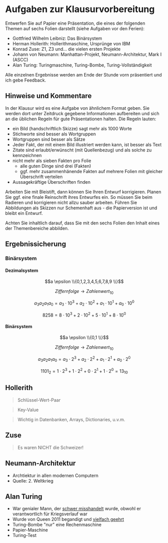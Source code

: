 Aufgaben zur Klausurvorbereitung
===================================

Entwerfen Sie auf Papier eine Präsentation, die eines der folgenden Themen auf sechs Folien darstellt (siehe Aufgaben vor den Ferien):

- Gottfried Wilhelm Leibniz: Das Binärsystem
- Herman Hollerith: Hollerithmaschine, Ursprünge von IBM
- Konrad Zuse: Z1, Z3 und... die vielen ersten Projekte
- Johann von Neumann: Manhattan-Projekt, Neumann-Architektur, Mark I (ASCC)
- Alan Turing: Turingmaschine, Turing-Bombe, Turing-Vollständigkeit

Alle einzelnen Ergebnisse werden am Ende der Stunde vorn präsentiert und ich gebe Feedback.

## Hinweise und Kommentare

In der Klausur wird es eine Aufgabe von ähnlichem Format geben. Sie werden dort unter Zeitdruck gegebene Informationen aufbereiten und sich an die üblichen Regeln für gute Präsentationen halten. Die Regeln lauten:

- ein Bild (handschriftlich Skizze) sagt mehr als 1000 Worte
- Stichworte sind besser als Wortgruppen
- Wortgruppen sind besser als Sätze
- Jeder Fakt, der mit einem Bild illustriert werden kann, ist besser als Text
- Zitate sind erlaubt/erwünscht (mit Quellenbezug) und als solche zu kennzeichnen
- nicht mehr als sieben Fakten pro Folie
    - alle guten Dinge sind drei (Fakten)
    - ggf. mehr zusammenhänende Fakten auf mehrere Folien mit gleicher Überschrift verteilen
- Aussagekräftige Überschriften finden

Arbeiten Sie mit Bleistift, dann können Sie Ihren Entwurf korrigieren. Planen Sie ggf. eine finale Reinschrift ihres Entwurfes ein. So müssen Sie beim Radieren und korrigieren nicht allzu sauber arbeiten. Führen Sie Abbildungen als Skizzen nur Schemenhaft aus - die Papierversion ist und bleibt ein Entwurf.

Achten Sie inhaltlich darauf, dass Sie mit den sechs Folien den Inhalt eines der Themenbereiche abbilden.

## Ergebnissicherung

### Binärsystem

#### Dezimalsystem

$$a \epsilon \\{0,1,2,3,4,5,6,7,8,9 \\}$$

$$Ziffernfolge \rightarrow Zahlenwert_{10}$$

$$a_3 a_2 a_ 1 a_0 = a_3 \cdot 10^3 + a_2 \cdot 10^2 + a_1 \cdot 10^1 + a_0 \cdot 10^0$$

$$8258 = 8 \cdot 10^3 + 2 \cdot 10^2 + 5 \cdot 10^1 + 8 \cdot 10^0$$



#### Binärsystem

$$a \epsilon \\{0,1 \\}$$

$$Ziffernfolge \rightarrow Zahlenwert_{10}$$

$$a_3 a_2 a_ 1 a_0 = a_3 \cdot 2^3 + a_2 \cdot 2^2 + a_1 \cdot 2^1 + a_0 \cdot 2^0$$

$$1101_{2} = 1 \cdot 2^3 + 1 \cdot 2^2 + 0 \cdot 2^1 + 1 \cdot 2^0 = 13_{10}$$

## Hollerith

> Schlüssel-Wert-Paar

> Key-Value

> Wichtig in Datenbanken, Arrays, Dictionaries, u.v.m.

## Zuse

> Es waren NICHT die Schweizer!

## Neumann-Architektur

- Archtiektur in allen modernen Computern
- Quelle: 2. Weltkrieg

## Alan Turing

- War genialer Mann, der [schwer misshandelt](https://www.spiegel.de/wissenschaft/mensch/alan-turing-queen-begnadigt-homosexuellen-informatik-pionier-a-940758.html) wurde, obwohl er verantwortlich für Kriegsverlauf war
- Wurde von Queen 2011 begandigt und [vielfach geehrt](https://de.wikipedia.org/wiki/Alan_Turing#Postume_Ehrungen)
- Turing-Bombe "nur" eine Rechenmaschine
- Papier-Maschine
- Turing-Test
